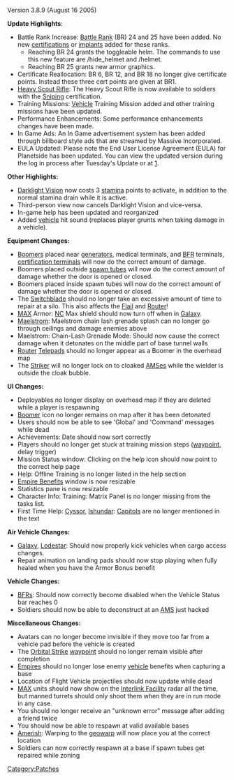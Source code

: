Version 3.8.9 (August 16 2005)

**Update Highlights**:

- Battle Rank Increase: [Battle Rank](../Battle_Rank.md) (BR) 24
  and 25 have been added. No new
  [certifications](Certifications.md) or
  [implants](Implants.md) added for these ranks.
  - Reaching BR 24 grants the toggleable helm. The commands to use
    this new feature are /hide_helmet and /helmet.
  - Reaching BR 25 grants new armor graphics.
- Certificate Reallocation: BR 6, BR 12, and BR 18 no longer give
  certificate points. Instead these three cert points are given at
  BR1.
- [Heavy Scout Rifle](../Heavy_Scout_Rifle.md): The Heavy Scout
  Rifle is now available to soldiers with the
  [Sniping](../Sniping.md) certification.
- Training Missions: [Vehicle](../Vehicle.md) Training Mission
  added and other training missions have been updated.
- Performance Enhancements: Some performance enhancements changes have
  been made.
- In Game Ads: An In Game advertisement system has been added through
  billboard style ads that are streamed by Massive Incorporated.
- EULA Updated: Please note the End User License Agreement (EULA) for
  Planetside has been updated. You can view the updated version during
  the log in process after Tuesday's Update or at
  [1](http://planetside.station.sony.com/policies/license_agreement.jsp).

**Other Highlights:**

- [Darklight Vision](../Darklight_Vision.md) now costs 3
  [stamina](Stamina.md) points to activate, in addition to the
  normal stamina drain while it is active.
- Third-person view now cancels Darklight Vision and vice-versa.
- In-game help has been updated and reorganized
- Added [vehicle](Vehicle.md) hit sound (replaces player
  grunts when taking damage in a vehicle).

**Equipment Changes:**

- [Boomers](../ACE.md#Boomer) placed near
  [generators](Generator.md), medical terminals, and
  [BFR](../BFR.md) terminals, [certification
  terminals](certification_terminal.md) will now do the
  correct amount of damage.
- Boomers placed outside [spawn tubes](spawn_tube.md) will now
  do the correct amount of damage whether the door is opened or
  closed.
- Boomers placed inside spawn tubes will now do the correct amount of
  damage whether the door is opened or closed.
- The [Switchblade](../Switchblade.md) should no longer take an
  excessive amount of time to repair at a silo. This also affects the
  [Flail](../Flail.md) and [Router](../Router.md)!
- [MAX](../MAX.md) Armor: [NC](../NC.md) Max shield should
  now turn off when in [Galaxy](../Galaxy.md).
- [Maelstrom](../Maelstrom.md): Maelstrom chain lash grenade
  splash can no longer go through ceilings and damage enemies above
- Maelstrom: Chain-Lash Grenade Mode: Should now cause the correct
  damage when it detonates on the middle part of base tunnel walls
- [Router](../Router.md) [Telepads](../Telepad.md) should no
  longer appear as a Boomer in the overhead map
- The [Striker](../Striker.md) will no longer lock on to cloaked
  [AMSes](../AMS.md) while the wielder is outside the cloak
  bubble.

**UI Changes:**

- Deployables no longer display on overhead map if they are deleted
  while a player is respawning
- [Boomer](../ACE.md#Boomer) icon no longer remains on map after
  it has been detonated
- Users should now be able to see 'Global' and 'Command' messages
  while dead
- Achievements: Date should now sort correctly
- Players should no longer get stuck at training mission steps
  ([waypoint](Waypoint.md), delay trigger)
- Mission Status window: Clicking on the help icon should now point to
  the correct help page
- Help: Offline Training is no longer listed in the help section
- [Empire Benefits](Empire_Benefits.md) window is now
  resizable
- Statistics pane is now resizable
- Character Info: Training: Matrix Panel is no longer missing from the
  tasks list.
- First Time Help: [Cyssor](../Cyssor.md),
  [Ishundar](../Ishundar.md): [Capitols](../Capitol.md) are
  no longer mentioned in the text

**Air Vehicle Changes:**

- [Galaxy](../Galaxy.md), [Lodestar](../Lodestar.md): Should
  now properly kick vehicles when cargo access changes.
- Repair animation on landing pads should now stop playing when fully
  healed when you have the Armor Bonus benefit

**Vehicle Changes:**

- [BFRs](../BFR.md): Should now correctly become disabled when
  the Vehicle Status bar reaches 0
- Soldiers should now be able to deconstruct at an
  [AMS](../AMS.md) just hacked

**Miscellaneous Changes:**

- Avatars can no longer become invisible if they move too far from a
  vehicle pad before the vehicle is created
- The [Orbital Strike](../Orbital_Strike.md)
  [waypoint](Waypoint.md) should no longer remain visible
  after completion
- [Empires](../Empire.md) should no longer lose enemy
  [vehicle](Vehicle.md) benefits when capturing a base
- Location of Flight Vehicle projectiles should now update while dead
- [MAX](../MAX.md) units should now show on the [Interlink
  Facility](../Interlink_Facility.md) radar all the time, but
  manned turrets should only shoot them when they are in run mode in
  any case.
- You should no longer receive an "unknown error" message after adding
  a friend twice
- You should now be able to respawn at valid available bases
- [Amerish](../Amerish.md): Warping to the
  [geowarp](Geowarp.md) will now place you at the correct
  location
- Soldiers can now correctly respawn at a base if spawn tubes get
  repaired while zoning

[Category:Patches](../Category:Patches.md)
